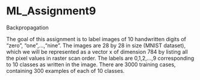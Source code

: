 # ML_Assignment9
Backpropagation

The goal of this assignment is to label images of 10 handwritten digits of “zero”, “one”,...,“nine”. 
The images are 28 by 28 in size (MNIST dataset), which we will be represented as a vector x of dimension 784 by listing all the pixel values in raster scan order. 
The labels are 0,1,2,...,9 corresponding to 10 classes as written in the image. There are 3000 training cases, containing 300 examples of each of 10 classes.
